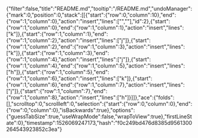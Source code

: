 {"filter":false,"title":"README.md","tooltip":"/README.md","undoManager":{"mark":0,"position":0,"stack":[[{"start":{"row":0,"column":10},"end":{"row":1,"column":0},"action":"insert","lines":["",""],"id":2},{"start":{"row":1,"column":0},"end":{"row":1,"column":1},"action":"insert","lines":["k"]},{"start":{"row":1,"column":1},"end":{"row":1,"column":2},"action":"insert","lines":["j"]},{"start":{"row":1,"column":2},"end":{"row":1,"column":3},"action":"insert","lines":["k"]},{"start":{"row":1,"column":3},"end":{"row":1,"column":4},"action":"insert","lines":["j"]},{"start":{"row":1,"column":4},"end":{"row":1,"column":5},"action":"insert","lines":["h"]},{"start":{"row":1,"column":5},"end":{"row":1,"column":6},"action":"insert","lines":["k"]},{"start":{"row":1,"column":6},"end":{"row":1,"column":7},"action":"insert","lines":["j"]},{"start":{"row":1,"column":7},"end":{"row":1,"column":8},"action":"insert","lines":["h"]}]]},"ace":{"folds":[],"scrolltop":0,"scrollleft":0,"selection":{"start":{"row":0,"column":0},"end":{"row":0,"column":0},"isBackwards":true},"options":{"guessTabSize":true,"useWrapMode":false,"wrapToView":true},"firstLineState":0},"timestamp":1526069247173,"hash":"f0c249bd476d8385d9561300264543923852c3ea"}